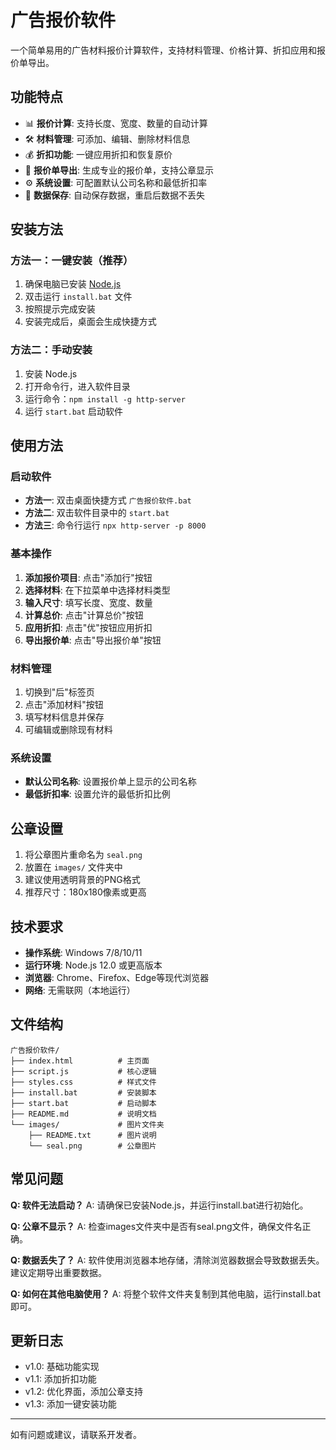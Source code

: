# 广告报价软件

一个简单易用的广告材料报价计算软件，支持材料管理、价格计算、折扣应用和报价单导出。

## 功能特点

- 📊 **报价计算**: 支持长度、宽度、数量的自动计算
- 🛠️ **材料管理**: 可添加、编辑、删除材料信息
- 💰 **折扣功能**: 一键应用折扣和恢复原价
- 📄 **报价单导出**: 生成专业的报价单，支持公章显示
- ⚙️ **系统设置**: 可配置默认公司名称和最低折扣率
- 💾 **数据保存**: 自动保存数据，重启后数据不丢失

## 安装方法

### 方法一：一键安装（推荐）

1. 确保电脑已安装 [Node.js](https://nodejs.org/)
2. 双击运行 `install.bat` 文件
3. 按照提示完成安装
4. 安装完成后，桌面会生成快捷方式

### 方法二：手动安装

1. 安装 Node.js
2. 打开命令行，进入软件目录
3. 运行命令：`npm install -g http-server`
4. 运行 `start.bat` 启动软件

## 使用方法

### 启动软件

- **方法一**: 双击桌面快捷方式 `广告报价软件.bat`
- **方法二**: 双击软件目录中的 `start.bat`
- **方法三**: 命令行运行 `npx http-server -p 8000`

### 基本操作

1. **添加报价项目**: 点击"添加行"按钮
2. **选择材料**: 在下拉菜单中选择材料类型
3. **输入尺寸**: 填写长度、宽度、数量
4. **计算总价**: 点击"计算总价"按钮
5. **应用折扣**: 点击"优"按钮应用折扣
6. **导出报价单**: 点击"导出报价单"按钮

### 材料管理

1. 切换到"后"标签页
2. 点击"添加材料"按钮
3. 填写材料信息并保存
4. 可编辑或删除现有材料

### 系统设置

- **默认公司名称**: 设置报价单上显示的公司名称
- **最低折扣率**: 设置允许的最低折扣比例

## 公章设置

1. 将公章图片重命名为 `seal.png`
2. 放置在 `images/` 文件夹中
3. 建议使用透明背景的PNG格式
4. 推荐尺寸：180x180像素或更高

## 技术要求

- **操作系统**: Windows 7/8/10/11
- **运行环境**: Node.js 12.0 或更高版本
- **浏览器**: Chrome、Firefox、Edge等现代浏览器
- **网络**: 无需联网（本地运行）

## 文件结构

```
广告报价软件/
├── index.html          # 主页面
├── script.js           # 核心逻辑
├── styles.css          # 样式文件
├── install.bat         # 安装脚本
├── start.bat           # 启动脚本
├── README.md           # 说明文档
└── images/             # 图片文件夹
    ├── README.txt      # 图片说明
    └── seal.png        # 公章图片
```

## 常见问题

**Q: 软件无法启动？**
A: 请确保已安装Node.js，并运行install.bat进行初始化。

**Q: 公章不显示？**
A: 检查images文件夹中是否有seal.png文件，确保文件名正确。

**Q: 数据丢失了？**
A: 软件使用浏览器本地存储，清除浏览器数据会导致数据丢失。建议定期导出重要数据。

**Q: 如何在其他电脑使用？**
A: 将整个软件文件夹复制到其他电脑，运行install.bat即可。

## 更新日志

- v1.0: 基础功能实现
- v1.1: 添加折扣功能
- v1.2: 优化界面，添加公章支持
- v1.3: 添加一键安装功能

---

如有问题或建议，请联系开发者。